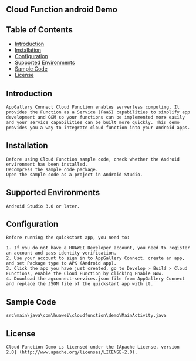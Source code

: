 ## Cloud Function android Demo


## Table of Contents

 * [Introduction](#introduction)
 * [Installation](#installation)
 * [Configuration ](#configuration )
 * [Supported Environments](#supported-environments)
 * [Sample Code](#Sample-Code)
 * [License](#license)


## Introduction
    AppGallery Connect Cloud Function enables serverless computing. It provides the Function as a Service (FaaS) capabilities to simplify app development and O&M so your functions can be implemented more easily and your service capabilities can be built more quickly. This demo provides you a way to integrate cloud function into your Android apps.

## Installation
    Before using Cloud Function sample code, check whether the Android environment has been installed. 
    Decompress the sample code package.
    Open the sample code as a project in Android Studio.

## Supported Environments
	Android Studio 3.0 or later.

## Configuration 
    Before running the quickstart app, you need to:
    
    1. If you do not have a HUAWEI Developer account, you need to register an account and pass identity verification.
    2. Use your account to sign in to AppGallery Connect, create an app, and set Package type to APK (Android app).
    3. Click the app you have just created, go to Develop > Build > Cloud Functions, enable the Cloud Function by clicking Enable Now. 
    4. Download the agconnect-services.json file from AppGallery Connect and replace the JSON file of the quickstart app with it.

## Sample Code
    src\main\java\com\huawei\cloudfunction\demo\MainActivity.java

##  License
    Cloud Function Demo is licensed under the [Apache License, version 2.0] (http://www.apache.org/licenses/LICENSE-2.0).

